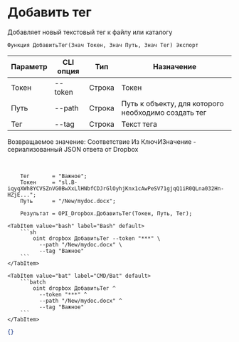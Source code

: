 ﻿---
sidebar_position: 2
---

# Добавить тег
 Добавляет новый текстовый тег к файлу или каталогу



`Функция ДобавитьТег(Знач Токен, Знач Путь, Знач Тег) Экспорт`

  | Параметр | CLI опция | Тип | Назначение |
  |-|-|-|-|
  | Токен | --token | Строка | Токен |
  | Путь | --path | Строка | Путь к объекту, для которого необходимо создать тег |
  | Тег | --tag | Строка | Текст тега |

  
  Возвращаемое значение:   Соответствие Из КлючИЗначение - сериализованный JSON ответа от Dropbox

<br/>




```bsl title="Пример кода"
    Тег       = "Важное";
    Токен     = "sl.B-iqyqXWh8YCVSZnVG0BwXxLlHNbfCDJrGlOyhjKnx1cAwPeSV71gjqQ1iR0QLna032Hn-HZjE...";
    Путь      = "/New/mydoc.docx";

    Результат = OPI_Dropbox.ДобавитьТег(Токен, Путь, Тег);
```
    

 <Tabs>
  
    <TabItem value="bash" label="Bash" default>
        ```sh
            oint dropbox ДобавитьТег --token "***" \
              --path "/New/mydoc.docx" \
              --tag "Важное"
        ```
    </TabItem>
  
    <TabItem value="bat" label="CMD/Bat" default>
        ```batch
            oint dropbox ДобавитьТег ^
              --token "***" ^
              --path "/New/mydoc.docx" ^
              --tag "Важное"
        ```
    </TabItem>
</Tabs>


```json title="Результат"
{}
```
